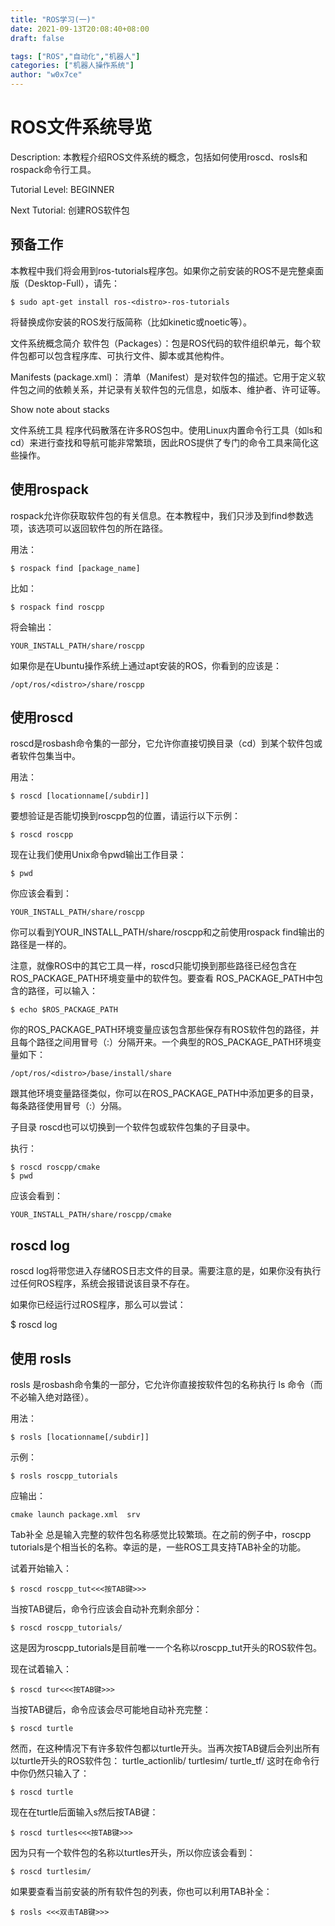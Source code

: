 ```yaml
---
title: "ROS学习(一)"
date: 2021-09-13T20:08:40+08:00
draft: false

tags: ["ROS","自动化","机器人"]
categories: ["机器人操作系统"]
author: "w0x7ce"
---
```


# ROS文件系统导览
Description: 本教程介绍ROS文件系统的概念，包括如何使用roscd、rosls和rospack命令行工具。

Tutorial Level: BEGINNER

Next Tutorial: 创建ROS软件包


## 预备工作
本教程中我们将会用到ros-tutorials程序包。如果你之前安装的ROS不是完整桌面版（Desktop-Full），请先：
```
$ sudo apt-get install ros-<distro>-ros-tutorials
```
将<distro>替换成你安装的ROS发行版简称（比如kinetic或noetic等）。

文件系统概念简介
软件包（Packages）：包是ROS代码的软件组织单元，每个软件包都可以包含程序库、可执行文件、脚本或其他构件。

Manifests (package.xml)： 清单（Manifest）是对软件包的描述。它用于定义软件包之间的依赖关系，并记录有关软件包的元信息，如版本、维护者、许可证等。


Show    note about stacks

文件系统工具
程序代码散落在许多ROS包中。使用Linux内置命令行工具（如ls和cd）来进行查找和导航可能非常繁琐，因此ROS提供了专门的命令工具来简化这些操作。

## 使用rospack
rospack允许你获取软件包的有关信息。在本教程中，我们只涉及到find参数选项，该选项可以返回软件包的所在路径。

用法：
```
$ rospack find [package_name]
```
比如：
```
$ rospack find roscpp
```
将会输出：
```
YOUR_INSTALL_PATH/share/roscpp
```
如果你是在Ubuntu操作系统上通过apt安装的ROS，你看到的应该是：
```
/opt/ros/<distro>/share/roscpp
```
## 使用roscd
roscd是rosbash命令集的一部分，它允许你直接切换目录（cd）到某个软件包或者软件包集当中。

用法：
```
$ roscd [locationname[/subdir]]
```
要想验证是否能切换到roscpp包的位置，请运行以下示例：
```
$ roscd roscpp
```
现在让我们使用Unix命令pwd输出工作目录：
```
$ pwd
```
你应该会看到：
```
YOUR_INSTALL_PATH/share/roscpp
```
你可以看到YOUR_INSTALL_PATH/share/roscpp和之前使用rospack find输出的路径是一样的。

注意，就像ROS中的其它工具一样，roscd只能切换到那些路径已经包含在ROS_PACKAGE_PATH环境变量中的软件包。要查看 ROS_PACKAGE_PATH中包含的路径，可以输入：
```
$ echo $ROS_PACKAGE_PATH
```
你的ROS_PACKAGE_PATH环境变量应该包含那些保存有ROS软件包的路径，并且每个路径之间用冒号（:）分隔开来。一个典型的ROS_PACKAGE_PATH环境变量如下：
```
/opt/ros/<distro>/base/install/share
```
跟其他环境变量路径类似，你可以在ROS_PACKAGE_PATH中添加更多的目录，每条路径使用冒号（:）分隔。

子目录
roscd也可以切换到一个软件包或软件包集的子目录中。

执行：
```
$ roscd roscpp/cmake
$ pwd
```
应该会看到：
```
YOUR_INSTALL_PATH/share/roscpp/cmake
```
## roscd log
roscd log将带您进入存储ROS日志文件的目录。需要注意的是，如果你没有执行过任何ROS程序，系统会报错说该目录不存在。

如果你已经运行过ROS程序，那么可以尝试：

$ roscd log
## 使用 rosls
rosls 是rosbash命令集的一部分，它允许你直接按软件包的名称执行 ls 命令（而不必输入绝对路径）。

用法：
```
$ rosls [locationname[/subdir]]
```
示例：
```
$ rosls roscpp_tutorials
```
应输出：
```
cmake launch package.xml  srv
```
Tab补全
总是输入完整的软件包名称感觉比较繁琐。在之前的例子中，roscpp tutorials是个相当长的名称。幸运的是，一些ROS工具支持TAB补全的功能。

试着开始输入：
```
$ roscd roscpp_tut<<<按TAB键>>>
```
当按TAB键后，命令行应该会自动补充剩余部分：
```
$ roscd roscpp_tutorials/
```
这是因为roscpp_tutorials是目前唯一一个名称以roscpp_tut开头的ROS软件包。

现在试着输入：
```
$ roscd tur<<<按TAB键>>>
```
当按TAB键后，命令应该会尽可能地自动补充完整：
```
$ roscd turtle
```
然而，在这种情况下有许多软件包都以turtle开头。当再次按TAB键后会列出所有以turtle开头的ROS软件包：
turtle_actionlib/  turtlesim/         turtle_tf/
这时在命令行中你仍然只输入了：
```
$ roscd turtle
```
现在在turtle后面输入s然后按TAB键：
```
$ roscd turtles<<<按TAB键>>>
```
因为只有一个软件包的名称以turtles开头，所以你应该会看到：
```
$ roscd turtlesim/
```
如果要查看当前安装的所有软件包的列表，你也可以利用TAB补全：
```
$ rosls <<<双击TAB键>>>
```